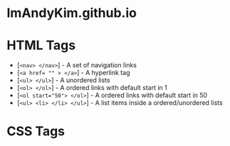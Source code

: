 # ImAndyKim.github.io

# HTML Tags

* [``` <nav> </nav> ```]  -  A set of navigation links
* [``` <a href= "" > </a> ```]  -  A hyperlink tag
* [``` <ul> </ul> ```]  -  A unordered lists
* [``` <ol> </ol> ```]  -  A ordered links with default start in 1
* [``` <ol start="50"> </ol> ```]  -  A ordered links with default start in 50
* [``` <ul> <li> </li> </ul> ```]  -  A list items inside a ordered/unordered lists



# CSS Tags

